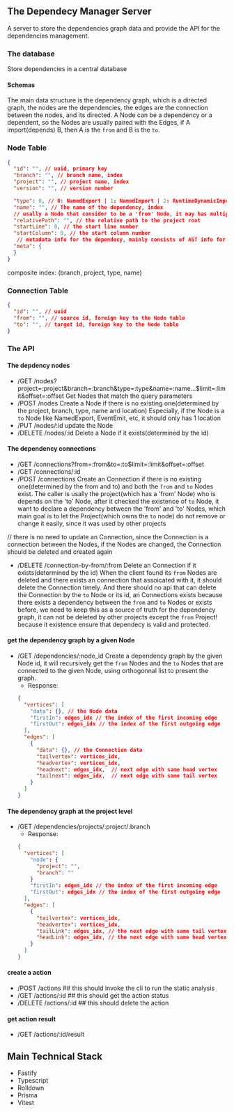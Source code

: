 ## The Dependecy Manager Server
A server to store the dependencies graph data and provide the API for the dependencies management.

### The database
Store dependencies in a central database

#### Schemas
The main data structure is the dependency graph, which is a directed graph, the nodes are the dependencies, the edges are the connection between the nodes, and its directed. A Node can be a dependency or a dependent, so the Nodes are usually paired with the Edges, if A import(depends) B, then A is the `from` and B is the `to`.

### Node Table
```json
{
  "id": "", // uuid, primary key
  "branch": "", // branch name, index
  "project": "", // project name, index
  "version": "", // version number

  "type": 0, // 0: NamedExport | 1: NamedImport | 2: RuntimeDynamicImport | 3: Externals | 4: GlobalState | 5: EventOn | 6: EventEmit | 7: DynamicModuleFederationReference..., index
  "name": "", // The name of the dependency, index
  // usally a Node that consider to be a 'from' Node, it may has multiple locations, since a Project may has multiple files that import the same dependency
  "relativePath": "", // the relative path to the project root
  "startLine": 0, // the start line number
  "startColumn": 0, // the start column number
   // metadata info for the dependecy, mainly consists of AST info for the codebase, used and generated from the codeql query, this should be a json column
  "meta": {
  }
}
```
composite index: (branch, project, type, name)

### Connection Table
```json
{
  "id": "", // uuid
  "from": "", // source id, foreign key to the Node table
  "to": "", // target id, foreign key to the Node table
}
```

### The API
#### The depdency nodes
- /GET /nodes?project=:project&branch=:branch&type=:type&name=:name...$limit=:limit&offset=:offset
Get Nodes that match the query parameters
- /POST /nodes
Create a Node if there is no existing one(determined by the project, branch, type, name and location)
Especially, if the Node is a `to` Node like NamedExport, EventEmit, etc, it should only has 1 location
- /PUT /nodes/:id
update the Node
- /DELETE /nodes/:id
Delete a Node if it exists(determined by the id)

#### The dependency connections
- /GET /connections?from=:from&to=:to$limit=:limit&offset=:offset
- /GET /connections/:id
- /POST /connections
Create an Connection if there is no existing one(determined by the from and to) and both the `from` and `to` Nodes exist.
The caller is usally the project(which has a 'from' Node) who is depends on the 'to' Node,
after it checked the existence of `to` Node, it want to declare a dependency between the 'from' and 'to' Nodes, which main goal is to
let the Project(which owns the `to` node) do not remove or change it easily, since it was used by other projects
<!-- - /PUT /connections/:id --> // there is no need to update an Connection, since the Connection is a connection between the Nodes, if the Nodes are changed, the Connection should be deleted and created again
- /DELETE /connection-by-from/:from
Delete an Connection if it exists(determined by the id)
When the client found its `from` Nodes are deleted and there exists an connection that assoicated with it, it should delete the Connection timely.
And there should no api that can delete the Connection by the `to` Node or its id, an Connections exists because there exists a dependency between the `from` and `to` Nodes
or exists before, we need to keep this as a source of truth for the dependency graph, it can not be deleted by other projects except the `from` Project! because it existence ensure that
dependecy is valid and protected.

#### get the dependency graph by a given Node
- /GET /dependencies/:node_id
Create a dependency graph by the given Node id, it will recursively get the `from` Nodes and the `to` Nodes that are connected to the given Node, using orthogonnal list to
present the graph.
  - Response:
  ```json
  {
    "vertices": [
      "data": {}, // the Node data
      "firstIn": edges_idx // the index of the first incoming edge
      "firstOut": edges_idx // the index of the first outgoing edge
    ],
    "edges": [
      {
        "data": {}, // the Connection data
        "tailvertex": vertices_idx,
        "headvertex": vertices_idx,
        "headnext": edges_idx,  // next edge with same head vertex
        "tailnext": edges_idx,  // next edge with same tail vertex
      }
    ]
  }
  ```

#### The dependency graph at the project level
- /GET /dependencies/projects/:project/:branch
  - Response:
  ```json
  {
    "vertices": [
      "node": {
        "project": "",
        "branch": ""
      }
      "firstIn": edges_idx // the index of the first incoming edge
      "firstOut": edges_idx // the index of the first outgoing edge
    ],
    "edges": [
      {
        "tailvertex": vertices_idx,
        "headvertex": vertices_idx,
        "tailLink": edges_idx, // the next edge with same tail vertex
        "headLink": edges_idx, // the next edge with same head vertex
      }
    ]
  }
  ```


#### create a action
- /POST /actions  ## this should invoke the cli to run the static analysis
- /GET /actions/:id  ## this should get the action status
- /DELETE /actions/:id  ## this should delete the action

#### get action result
- /GET /actions/:id/result


## Main Technical Stack
- Fastify
- Typescript
- Rolldown
- Prisma
- Vitest